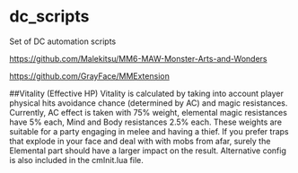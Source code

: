 # dc_scripts
Set of DC automation scripts

https://github.com/Malekitsu/MM6-MAW-Monster-Arts-and-Wonders

https://github.com/GrayFace/MMExtension

##Vitality (Effective HP)
Vitality is calculated by taking into account player physical hits avoidance chance (determined by AC) and magic resistances. 
Currently, AC effect is taken with 75% weight, elemental magic resistances have 5% each, Mind and Body resistances 2.5% each. These weights are suitable for a party engaging in melee and having a thief.
If you prefer traps that explode in your face and deal with with mobs from afar, surely the Elemental part should have a larger impact on the result. Alternative config is also included in the cmInit.lua file.  
